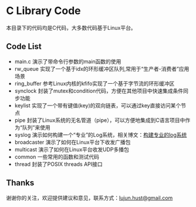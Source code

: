 C Library Code
===========

本目录下的代码均是C代码，大多数代码基于Linux平台。

Code List
----------

- main.c   演示了带命令行参数的main函数的使用
- rw_queue 实现了一个基于idx的环形缓冲区队列,常用于“生产者-消费者”应用场景
- ring_buffer 参考Linux内核的kfifo实现了一个基于字节流的环形缓冲区
- synclock 封装了mutex和condition代码，方便在其他项目中快速集成条件同步功能
- keylist  实现了一个带有键值(key)的双向链表，可以通过key直接访问某个节点
- pipe     封装了Linux系统的无名管道（pipe），可以方便地集成到C语言项目中作为“队列”来使用
- syslog   演示如何构建一个“专业”的Log系统，相关博文：[构建专业的log系统](http://ticktick.blog.51cto.com/823160/1579785)
- broadcaster 演示了如何在Linux平台下收发广播包
- multicast 演示了如何在Linux平台收发UDP多播包
- common   一些常用的函数和测试代码
- thread   封装了POSIX threads API接口

Thanks
----------

谢谢你的关注，欢迎提供建议和意见，联系方式：lujun.hust@gmail.com
